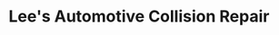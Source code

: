 ---
title: "Lee's Automotive Collision Repair"
url: /seattle/lees-automotive-collision-repair/
shop: Autowerkstatt
---